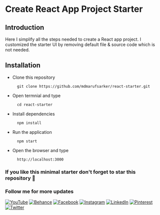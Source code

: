 # Create React App Project Starter

## Introduction

Here I simplify all the steps needed to create a React app project. I customized the starter UI by removing default file & source code which is not needed.

## Installation

- Clone this repository

        git clone https://github.com/mdmarufsarker/react-starter.git

- Open termnial and type

        cd react-starter

- Install dependencies

        npm install

- Run the application

        npm start

- Open the browser and type

        http://localhost:3000

### If you like this minimal starter don't forget to star this repository 💌

### Follow me for more updates

[![YouTube](https://img.shields.io/badge/YouTube-%23FF0000.svg?logo=YouTube&logoColor=white)](https://www.youtube.com/c/MdMarufSarkerOfficial)
[![Behance](https://img.shields.io/badge/Behance-1769ff?logo=behance&logoColor=white)](https://behance.net/mdmarufsarker)
[![Facebook](https://img.shields.io/badge/Facebook-%231877F2.svg?logo=Facebook&logoColor=white)](https://facebook.com/mdmarufsarkerr)
[![Instagram](https://img.shields.io/badge/Instagram-%23E4405F.svg?logo=Instagram&logoColor=white)](https://instagram.com/md_maruf_sarker)
[![LinkedIn](https://img.shields.io/badge/LinkedIn-%230077B5.svg?logo=linkedin&logoColor=white)](https://linkedin.com/in/mdmarufsarker)
[![Pinterest](https://img.shields.io/badge/Pinterest-%23E60023.svg?logo=Pinterest&logoColor=white)](https://pinterest.com/md_maruf_sarker)
[![Twitter](https://img.shields.io/badge/Twitter-%231DA1F2.svg?logo=Twitter&logoColor=white)](https://twitter.com/md_marufsarker)